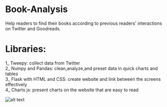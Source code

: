 # Book-Analysis
Help readers to find their books according to previous readers' interactions on Twitter and Goodreads.
# Libraries:
1_ Tweepy: collect data from Twitter  
2_ Numpy and Pandas: clean,analyze,and preset data in quick charts and tables   
3_ Flask with HTML and CSS: create website and link between the screens effectively   
4_ Charts js: present charts on the website that are easy to read   

![alt text](https://cv-website-hana.herokuapp.com/static/0.png)
